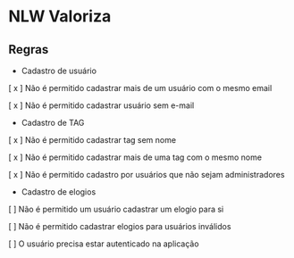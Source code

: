 # NLW Valoriza

## Regras

- Cadastro de usuário

 [ x ] Não é permitido cadastrar mais de um usuário com o mesmo email

 [ x ] Não é permitido cadastrar usuário sem e-mail

- Cadastro de TAG

 [ x ] Não é permitido cadastrar tag sem nome
 
 [ x ] Não é permitido cadastrar mais de uma tag com o mesmo nome

 [ x ] Não é permitido cadastro por usuários que não sejam administradores

- Cadastro de elogios

 [  ] Não é permitido um usuário cadastrar um elogio para si

 [  ] Não é permitido cadastrar elogios para usuários inválidos

 [  ] O usuário precisa estar autenticado na aplicação 